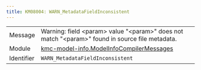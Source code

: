 ```yaml
---
title: KM08004: WARN_MetadataFieldInconsistent
---
```


|            |           |
|------------|---------- |
| Message    | Warning: field &lt;param&gt; value "&lt;param&gt;" does not match "&lt;param&gt;" found in source file metadata\. |
| Module     | [kmc-model-info.ModelInfoCompilerMessages](kmc-model-info.modelinfocompilermessages) |
| Identifier | `WARN_MetadataFieldInconsistent` |


